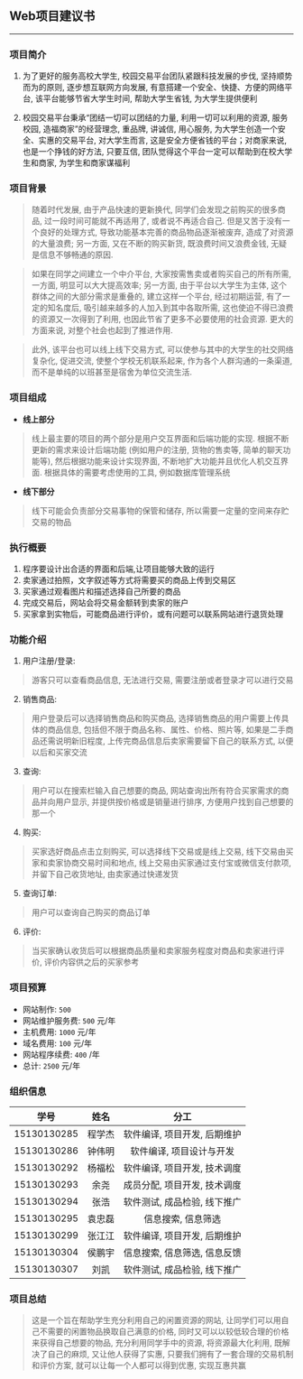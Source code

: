 ## Web项目建议书
***
### 项目简介
1. 为了更好的服务高校大学生, 校园交易平台团队紧跟科技发展的步伐, 坚持顺势而为的原则, 逐步想互联网方向发展, 有意搭建一个安全、快捷、方便的网络平台, 该平台能够节省大学生时间, 帮助大学生省钱, 为大学生提供便利

2. 校园交易平台秉承“团结一切可以团结的力量, 利用一切可以利用的资源, 服务校园, 造福商家”的经营理念, 重品牌, 讲诚信, 用心服务, 为大学生创造一个安全、实惠的交易平台, 对大学生而言, 这是安全方便省钱的平台；对商家来说, 也是一个挣钱的好方法, 只要互信, 团队觉得这个平台一定可以帮助到在校大学生和商家, 为学生和商家谋福利
### 项目背景
>随着时代发展, 由于产品快速的更新换代, 同学们会发现之前购买的很多商品, 过一段时间可能就不再适用了, 或者说不再适合自己. 但是又苦于没有一个良好的处理方式, 导致功能基本完善的商品物品逐渐被废弃, 造成了对资源的大量浪费; 另一方面, 又在不断的购买新货, 既浪费时间又浪费金钱, 无疑是信息不够畅通的原因.

>如果在同学之间建立一个中介平台, 大家按需售卖或者购买自己的所有所需, 一方面, 明显可以大大提高效率; 另一方面, 由于平台以大学生为主体, 这个群体之间的大部分需求是重叠的, 建立这样一个平台, 经过初期运营, 有了一定的知名度后, 吸引越来越多的人加入到其中各取所需, 这也使迫不得已浪费的资源又一次得到了利用, 也因此节省了更多不必要使用的社会资源. 更大的方面来说, 对整个社会也起到了推进作用.

>此外, 该平台也可以线上线下交易方式, 可以使参与其中的大学生的社交网络复杂化, 促进交流, 使整个学校无机联系起来, 作为各个人群沟通的一条渠道, 而不是单纯的以班甚至是宿舍为单位交流生活.
### 项目组成
* **线上部分**
>线上最主要的项目的两个部分是用户交互界面和后端功能的实现. 根据不断更新的需求来设计后端功能 (例如用户的注册, 货物的售卖等, 简单的聊天功能等), 然后根据功能来设计实现界面, 不断地扩大功能并且优化人机交互界面. 根据具体的需要考虑使用的工具, 例如数据库管理系统
* **线下部分**
>线下可能会负责部分交易事物的保管和储存, 所以需要一定量的空间来存贮交易的物品
### 执行概要
1. 程序要设计出合适的界面和后端,让项目能够大致的运行
2. 卖家通过拍照，文字叙述等方式将需要买的商品上传到交易区
3. 买家通过观看图片和描述选择自己所要的商品
4. 完成交易后，网站会将交易金额转到卖家的账户
5. 买家拿到实物后，可能商品进行评价，或有问题可以联系网站进行退货处理
### 功能介绍
1. 用户注册/登录:
>游客只可以查看商品信息, 无法进行交易, 需要注册或者登录才可以进行交易
2. 销售商品:
>用户登录后可以选择销售商品和购买商品, 选择销售商品的用户需要上传具体的商品信息, 包括但不限于商品名称、属性、价格、照片等, 如果是二手商品还需说明新旧程度, 上传完商品信息后卖家需要留下自己的联系方式, 以便以后和买家交流
3. 查询:
>用户可以在搜索栏输入自己想要的商品, 网站查询出所有符合买家需求的商品并向用户显示, 并提供按价格或是销量进行排序, 方便用户找到自己想要的那一个
4. 购买:
>买家选好商品点击立刻购买, 可以选择线下交易或是线上交易, 线下交易由买家和卖家协商交易时间和地点, 线上交易由买家通过支付宝或微信支付款项, 并留下自己收货地址, 由卖家通过快递发货
5. 查询订单:
>用户可以查询自己购买的商品订单

6. 评价:
>当买家确认收货后可以根据商品质量和卖家服务程度对商品和卖家进行评价, 评价内容供之后的买家参考
### 项目预算
* 网站制作: `500`
* 网站维护服务费: `500` 元/年
* 主机费用: `1000` 元/年
* 域名费用: `100` 元/年
* 网站程序续费: `400` /年
* 总计: `2500` 元/年
### 组织信息
| 学号 | 姓名 | 分工 |
| :-: | :-: | :-:|
| 15130130285 | 程学杰 | 软件编译, 项目开发, 后期维护 |
| 15130130286 | 钟伟明 | 软件编译, 项目设计与开发 |
| 15130130292 | 杨福松 | 软件编译, 项目开发, 技术调度 |
| 15130130293 | 余尧 | 成员分配, 项目开发, 技术调度 |
| 15130130294 | 张浩 | 软件测试, 成品检验, 线下推广 |
| 15130130295 | 袁忠磊 | 信息搜索, 信息筛选 |
| 15130130299 | 张江江 | 软件编译, 项目开发, 后期维护 |
| 15130130304 | 侯鹏宇 | 信息搜索, 信息筛选, 信息反馈 |
| 15130130307 | 刘凯 | 软件测试, 成品检验, 线下推广 |
### 项目总结
>这是一个旨在帮助学生充分利用自己的闲置资源的网站, 让同学们可以用自己不需要的闲置物品换取自己满意的价格, 同时又可以以较低较合理的价格来获得自己想要的物品, 充分利用同学手中的资源, 将资源最大化利用, 既解决了自己的麻烦, 又让他人获得了实惠, 只要我们拥有了一套合理的交易机制和评价方案, 就可以让每一个人都可以得到优惠, 实现互惠共赢